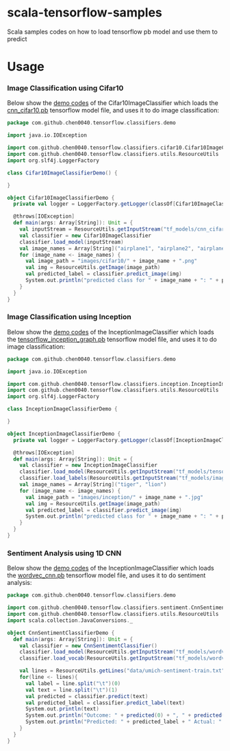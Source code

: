 # scala-tensorflow-samples

Scala samples codes on how to load tensorflow pb model and use them to predict



# Usage

### Image Classification using Cifar10

Below show the [demo codes](image-classifier/src/main/scala/com/github/chen0040/tensorflow/classifiers/demo/Cifar10ImageClassifierDemo.scala)
of the  Cifar10ImageClassifier which loads the [cnn_cifar10.pb](image-classifier/src/main/resources/tf_models/cnn_cifar10.pb)
tensorflow model file, and uses it to do image classification:

```scala
package com.github.chen0040.tensorflow.classifiers.demo

import java.io.IOException

import com.github.chen0040.tensorflow.classifiers.cifar10.Cifar10ImageClassifier
import com.github.chen0040.tensorflow.classifiers.utils.ResourceUtils
import org.slf4j.LoggerFactory

class Cifar10ImageClassifierDemo() {

}

object Cifar10ImageClassifierDemo {
  private val logger = LoggerFactory.getLogger(classOf[Cifar10ImageClassifierDemo])

  @throws[IOException]
  def main(args: Array[String]): Unit = {
    val inputStream = ResourceUtils.getInputStream("tf_models/cnn_cifar10.pb")
    val classifier = new Cifar10ImageClassifier
    classifier.load_model(inputStream)
    val image_names = Array[String]("airplane1", "airplane2", "airplane3", "automobile1", "automobile2", "automobile3", "bird1", "bird2", "bird3", "cat1", "cat2", "cat3")
    for (image_name <- image_names) {
      val image_path = "images/cifar10/" + image_name + ".png"
      val img = ResourceUtils.getImage(image_path)
      val predicted_label = classifier.predict_image(img)
      System.out.println("predicted class for " + image_name + ": " + predicted_label)
    }
  }
}
```

### Image Classification using Inception 

Below show the [demo codes](image-classifier/src/main/scala/com/github/chen0040/tensorflow/classifiers/demo/InceptionImageClassifierDemo.scala)
of the  InceptionImageClassifier which loads the [tensorflow_inception_graph.pb](image-classifier/src/main/resources/tf_models/tensorflow_inception_graph.pb)
tensorflow model file, and uses it to do image classification:

```scala
package com.github.chen0040.tensorflow.classifiers.demo

import java.io.IOException

import com.github.chen0040.tensorflow.classifiers.inception.InceptionImageClassifier
import com.github.chen0040.tensorflow.classifiers.utils.ResourceUtils
import org.slf4j.LoggerFactory

class InceptionImageClassifierDemo {

}

object InceptionImageClassifierDemo {
  private val logger = LoggerFactory.getLogger(classOf[InceptionImageClassifierDemo])

  @throws[IOException]
  def main(args: Array[String]): Unit = {
    val classifier = new InceptionImageClassifier
    classifier.load_model(ResourceUtils.getInputStream("tf_models/tensorflow_inception_graph.pb"))
    classifier.load_labels(ResourceUtils.getInputStream("tf_models/imagenet_comp_graph_label_strings.txt"))
    val image_names = Array[String]("tiger", "lion")
    for (image_name <- image_names) {
      val image_path = "images/inception/" + image_name + ".jpg"
      val img = ResourceUtils.getImage(image_path)
      val predicted_label = classifier.predict_image(img)
      System.out.println("predicted class for " + image_name + ": " + predicted_label)
    }
  }
}
```

### Sentiment Analysis using 1D CNN

Below show the [demo codes](sentiment-analysis/src/main/scala/com/github/chen0040/tensorflow/classifiers/demo/CnnSentimentClassifierDemo.scala)
of the  InceptionImageClassifier which loads the [wordvec_cnn.pb](sentiment-analysis/src/main/resources/tf_models/wordvec_cnn.pb)
tensorflow model file, and uses it to do sentiment analysis:

```scala
package com.github.chen0040.tensorflow.classifiers.demo

import com.github.chen0040.tensorflow.classifiers.sentiment.CnnSentimentClassifier
import com.github.chen0040.tensorflow.classifiers.utils.ResourceUtils
import scala.collection.JavaConversions._

object CnnSentimentClassifierDemo {
  def main(args: Array[String]): Unit = {
    val classifier = new CnnSentimentClassifier()
    classifier.load_model(ResourceUtils.getInputStream("tf_models/wordvec_cnn.pb"))
    classifier.load_vocab(ResourceUtils.getInputStream("tf_models/wordvec_cnn.csv"))

    val lines = ResourceUtils.getLines("data/umich-sentiment-train.txt")
    for(line <- lines){
      val label = line.split("\t")(0)
      val text = line.split("\t")(1)
      val predicted = classifier.predict(text)
      val predicted_label = classifier.predict_label(text)
      System.out.println(text)
      System.out.println("Outcome: " + predicted(0) + ", " + predicted(1))
      System.out.println("Predicted: " + predicted_label + " Actual: " + label)
    }
  }
}

```
